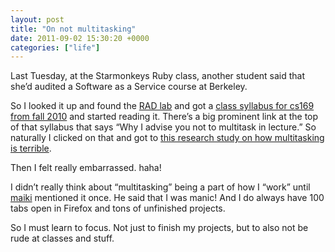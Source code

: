 ```yaml
---
layout: post
title: "On not multitasking"
date: 2011-09-02 15:30:20 +0000
categories: ["life"]
---
```


Last Tuesday, at the Starmonkeys Ruby class, another student said that she’d audited a Software as a Service course at Berkeley. 

So I looked it up and found the [RAD lab](http://radlab.cs.berkeley.edu/wiki/RAD_Lab) and got a [class syllabus for cs169 from fall 2010](https://docs.google.com/View?id=dj8rzs7_665crqd4kcg) and started reading it. There’s a big prominent link at the top of that syllabus that says “Why I advise you not to multitask in lecture.” So naturally I clicked on that and got to [this research study on how multitasking is terrible](http://news.stanford.edu/news/2009/august24/multitask-research-study-082409.html). 

Then I felt really embarrassed. haha!

I didn’t really think about “multitasking” being a part of how I “work” until [maiki](http://interi.org) mentioned it once. He said that I was manic! And I do always have 100 tabs open in Firefox and tons of unfinished projects. 

So I must learn to focus. Not just to finish my projects, but to also not be rude at classes and stuff.